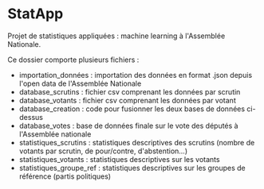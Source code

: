 # StatApp

Projet de statistiques appliquées : machine learning à l'Assemblée Nationale.

Ce dossier comporte plusieurs fichiers : 
  - importation_données : importation des données en format .json depuis l'open data de l'Assemblée Nationale
  - database_scrutins : fichier csv comprenant les données par scrutin
  - database_votants : fichier csv comprenant les données par votant
  - database_creation : code pour fusionner les deux bases de données ci-dessus
  - database_votes : base de données finale sur le vote des députés à l'Assemblée nationale
  - statistiques_scrutins : statistiques descriptives des scrutins (nombre de votants par scrutin, de pour/contre, d'abstention...)
  - statistiques_votants : statistiques descriptives sur les votants 
  - statistiques_groupe_ref : statistiques descriptives sur les groupes de référence (partis politiques)
